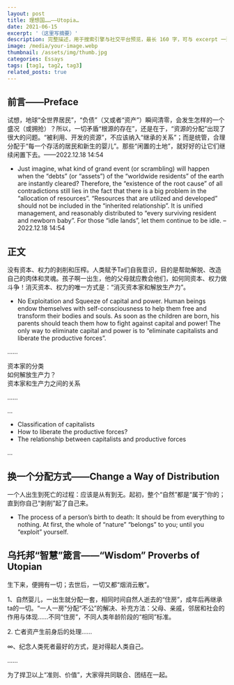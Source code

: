 ```yaml
---
layout: post
title: 理想国……——Utopia…
date: 2021-06-15
excerpt: '（这里写摘要）'
description: 完整描述，用于搜索引擎与社交平台预览，最长 160 字，可与 excerpt 一致
image: /media/your-image.webp
thumbnail: /assets/img/thumb.jpg
categories: Essays
tags: [tag1, tag2, tag3]
related_posts: true
---
```


## 前言——Preface

试想，地球“全世界居民”，“负债”（又或者“资产”）瞬间清零，会发生怎样的一个盛况（或拥抢）？所以，一切矛盾“根源的存在”，还是在于，“资源的分配”出现了很大的问题。“被利用、开发的资源”，不应该纳入“继承的关系”；而是统管，合理分配于“每一个存活的居民和新生的婴儿”。那些“闲置的土地”，就好好的让它们继续闲置下去。——2022.12.18 14:54

- Just imagine, what kind of grand event (or scrambling) will happen when the “debts” (or “assets”) of the “worldwide residents” of the earth are instantly cleared? Therefore, the “existence of the root cause” of all contradictions still lies in the fact that there is a big problem in the “allocation of resources”. “Resources that are utilized and developed” should not be included in the “inherited relationship”. It is unified management, and reasonably distributed to “every surviving resident and newborn baby”. For those “idle lands”, let them continue to be idle. – 2022.12.18 14:54

## 正文

没有资本、权力的剥削和压榨。人类赋予Ta们自我意识，目的是帮助解脱、改造自己的肉体和灵魂。孩子啊一出生，他的父母就应教会他们，如何同资本、权力做斗争！消灭资本、权力的唯一方式是：“消灭资本家和解放生产力”。

- No Exploitation and Squeeze of capital and power. Human beings endow themselves with self-consciousness to help them free and transform their bodies and souls. As soon as the children are born, his parents should teach them how to fight against capital and power! The only way to eliminate capital and power is to “eliminate capitalists and liberate the productive forces”.

……

资本家的分类  
如何解放生产力？  
资本家和生产力之间的关系

……

…

- Classification of capitalists
- How to liberate the productive forces?
- The relationship between capitalists and productive forces

…

## 换一个分配方式——Change a Way of Distribution

一个人出生到死亡的过程：应该是从有到无。起初，整个“自然”都是“属于”你的；直到你自己“剥削”起了自己来。

- The process of a person’s birth to death: It should be from everything to nothing. At first, the whole of “nature” “belongs” to you; until you “exploit” yourself.

## 乌托邦“智慧”箴言——“Wisdom” Proverbs of Utopian

生下来，便拥有一切；去世后，一切又都“烟消云散”。

1、自然婴儿，一出生就分配一套，相同时间自然人逝去的“住房”，成年后再继承ta的一切。“一人一房”分配“不公”的解决、补充方法：父母、亲戚，邻居和社会的作用与体现……不同“住房”，不同人类年龄阶段的“相同”标准。

2\. 亡者资产生前身后的处理……

∞、纪念人类死者最好的方式，是对得起人类自己。

……

为了捍卫以上“准则、价值”，大家得共同联合、团结在一起。